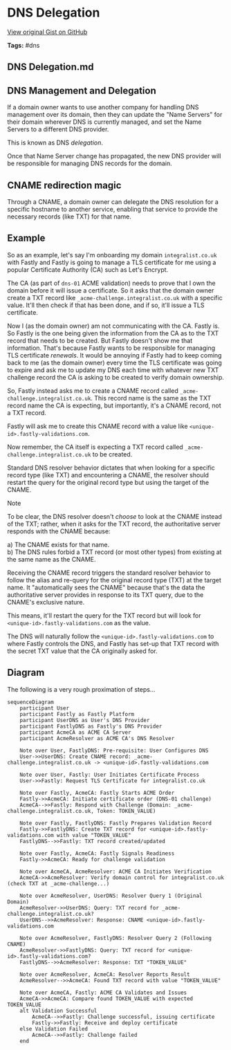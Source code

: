 # DNS Delegation 

[View original Gist on GitHub](https://gist.github.com/Integralist/b50604c682e5ba91208f650147280596)

**Tags:** #dns

## DNS Delegation.md

## DNS Management and Delegation

If a domain owner wants to use another company for handling DNS management over its domain, then they can update the "Name Servers" for their domain wherever DNS is currently managed, and set the Name Servers to a different DNS provider. 

This is known as DNS _delegation_.

Once that Name Server change has propagated, the new DNS provider will be responsible for managing DNS records for the domain.

## CNAME redirection magic

Through a CNAME, a domain owner can delegate the DNS resolution for a specific hostname to another service, enabling that service to provide the necessary records (like TXT) for that name.

## Example

So as an example, let's say I'm onboarding my domain `integralist.co.uk` with Fastly and Fastly is going to manage a TLS certificate for me using a popular Certificate Authority (CA) such as Let's Encrypt.

The CA (as part of `dns-01` ACME validation) needs to prove that I own the domain before it will issue a certificate. So it asks that the domain owner create a TXT record like `_acme-challenge.integralist.co.uk` with a specific value. It'll then check if that has been done, and if so, it'll issue a TLS certificate.

Now I (as the domain owner) am not communicating with the CA. Fastly is. So Fastly is the one being given the information from the CA as to the TXT record that needs to be created. But Fastly doesn't show me that information. That's because Fastly wants to be responsible for managing TLS certificate _renewals_. It would be annoying if Fastly had to keep coming back to me (as the domain owner) every time the TLS certificate was going to expire and ask me to update my DNS each time with whatever new TXT challenge record the CA is asking to be created to verify domain ownership.

So, Fastly instead asks me to create a CNAME record called `_acme-challenge.integralist.co.uk`. This record name is the same as the TXT record name the CA is expecting, but importantly, it's a CNAME record, not a TXT record. 

Fastly will ask me to create this CNAME record with a value like `<unique-id>.fastly-validations.com`.

Now remember, the CA itself is expecting a TXT record called `_acme-challenge.integralist.co.uk` to be created.

Standard DNS resolver behavior dictates that when looking for a specific record type (like TXT) and encountering a CNAME, the resolver should restart the query for the original record type but using the target of the CNAME.

> [!NOTE]
> To be clear, the DNS resolver doesn't _choose_ to look at the CNAME instead of the TXT; rather, when it asks for the TXT record, the authoritative server responds with the CNAME because:
>
> a) The CNAME exists for that name.\
> b) The DNS rules forbid a TXT record (or most other types) from existing at the same name as the CNAME.
>
> Receiving the CNAME record triggers the standard resolver behavior to follow the alias and re-query for the original record type (TXT) at the target name. It "automatically sees the CNAME" because that's the data the authoritative server provides in response to its TXT query, due to the CNAME's exclusive nature.

This means, it'll restart the query for the TXT record but will look for `<unique-id>.fastly-validations.com` as the value.

The DNS will naturally follow the `<unique-id>.fastly-validations.com` to where Fastly controls the DNS, and Fastly has set-up that TXT record with the secret TXT value that the CA originally asked for.

## Diagram

The following is a very rough proximation of steps...

```mermaid
sequenceDiagram
    participant User
    participant Fastly as Fastly Platform
    participant UserDNS as User's DNS Provider
    participant FastlyDNS as Fastly's DNS Provider
    participant AcmeCA as ACME CA Server
    participant AcmeResolver as ACME CA's DNS Resolver

    Note over User, FastlyDNS: Pre-requisite: User Configures DNS
    User->>UserDNS: Create CNAME record: _acme-challenge.integralist.co.uk -> <unique-id>.fastly-validations.com

    Note over User, Fastly: User Initiates Certificate Process
    User->>Fastly: Request TLS Certificate for integralist.co.uk

    Note over Fastly, AcmeCA: Fastly Starts ACME Order
    Fastly->>AcmeCA: Initiate certificate order (DNS-01 challenge)
    AcmeCA-->>Fastly: Respond with Challenge (Domain: _acme-challenge.integralist.co.uk, Token: TOKEN_VALUE)

    Note over Fastly, FastlyDNS: Fastly Prepares Validation Record
    Fastly->>FastlyDNS: Create TXT record for <unique-id>.fastly-validations.com with value "TOKEN_VALUE"
    FastlyDNS-->>Fastly: TXT record created/updated

    Note over Fastly, AcmeCA: Fastly Signals Readiness
    Fastly->>AcmeCA: Ready for challenge validation

    Note over AcmeCA, AcmeResolver: ACME CA Initiates Verification
    AcmeCA->>AcmeResolver: Verify domain control for integralist.co.uk (check TXT at _acme-challenge...)

    Note over AcmeResolver, UserDNS: Resolver Query 1 (Original Domain)
    AcmeResolver->>UserDNS: Query: TXT record for _acme-challenge.integralist.co.uk?
    UserDNS-->>AcmeResolver: Response: CNAME <unique-id>.fastly-validations.com

    Note over AcmeResolver, FastlyDNS: Resolver Query 2 (Following CNAME)
    AcmeResolver->>FastlyDNS: Query: TXT record for <unique-id>.fastly-validations.com?
    FastlyDNS-->>AcmeResolver: Response: TXT "TOKEN_VALUE"

    Note over AcmeResolver, AcmeCA: Resolver Reports Result
    AcmeResolver-->>AcmeCA: Found TXT record with value "TOKEN_VALUE"

    Note over AcmeCA, Fastly: ACME CA Validates and Issues
    AcmeCA->>AcmeCA: Compare found TOKEN_VALUE with expected TOKEN_VALUE
    alt Validation Successful
        AcmeCA-->>Fastly: Challenge successful, issuing certificate
        Fastly->>Fastly: Receive and deploy certificate
    else Validation Failed
        AcmeCA-->>Fastly: Challenge failed
    end
```

